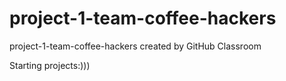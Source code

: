 # project-1-team-coffee-hackers
project-1-team-coffee-hackers created by GitHub Classroom

Starting projects:)))
